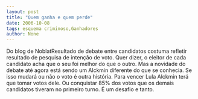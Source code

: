 ```yaml
---
layout: post
title: "Quem ganha e quem perde"
date: 2006-10-08
tags: esquema criminoso,Ganhadores
author: None
---
```

Do blog de NoblatResultado de debate entre candidatos costuma refletir resultado de
 pesquisa de intenção de voto. Quer dizer, o eleitor de cada candidato acha que o seu foi melhor do que o outro.
Mas a novidade do debate até agora está sendo um Alckmin diferente do que se conhecia. Se isso mudará ou não o voto é outra história.
Para vencer Lula Alckmin terá que tomar votos dele. Ou conquistar 85% dos votos que os demais candidatos tiveram no primeiro turno. É um desafio e tanto. 
